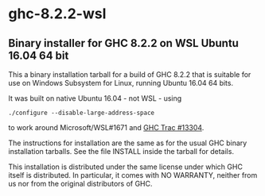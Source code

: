 # ghc-8.2.2-wsl
## Binary installer for GHC 8.2.2 on WSL Ubuntu 16.04 64 bit

This a binary installation tarball for a build of GHC 8.2.2 that is suitable
for use on Windows Subsystem for Linux, running Ubuntu 16.04 64 bits.

It was built on native Ubuntu 16.04 - not WSL - using

`./configure --disable-large-address-space`

to work around Microsoft/WSL#1671 and
[GHC Trac #13304](https://ghc.haskell.org/trac/ghc/ticket/13304).

The instructions for installation are the same as for the usual GHC
binary installation tarballs. See the file INSTALL inside the tarball
for details.

This installation is distributed under the same license under which
GHC itself is distributed. In particular, it comes with NO WARRANTY,
neither from us nor from the original distributors of GHC.
